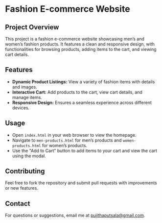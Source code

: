 # Fashion E-commerce Website

## Project Overview

This project is a fashion e-commerce website showcasing men’s and women’s fashion products. It features a clean and responsive design, with functionalities for browsing products, adding items to the cart, and viewing cart details.

## Features

- **Dynamic Product Listings:** View a variety of fashion items with details and images.
- **Interactive Cart:** Add products to the cart, view cart details, and manage items.
- **Responsive Design:** Ensures a seamless experience across different devices.

## Usage

- Open `index.html` in your web browser to view the homepage.
- Navigate to `men-products.html` for men’s products and `women-products.html` for women’s products.
- Use the "Add to Cart" button to add items to your cart and view the cart using the modal.

## Contributing

Feel free to fork the repository and submit pull requests with improvements or new features.

## Contact

For questions or suggestions, email me at [pujithaputsala@gmail.com](mailto:pujithaputsala@gmail.com).
